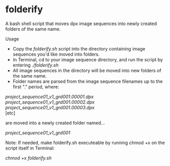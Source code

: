 # folderify
A bash shell script that moves dpx image sequences into newly created folders of the same name.

Usage
- Copy the *folderify.sh* script into the directory containing image sequences you'd like moved into folders.
- In Terminal, cd to your image sequence directory, and run the script by entering *./folderify.sh*
- All image sequences in the directory will be moved into new folders of the same name.
- Folder names are parsed from the image sequence filenames up to the first "." period, where:

*project_sequence01_v1_grd001.00001.dpx*<br/>
*project_sequence01_v1_grd001.00002.dpx*<br/>
*project_sequence01_v1_grd001.00003.dpx*<br/>
[etc]

are moved into a newly created folder named... 

*project_sequence01_v1_grd001*

Note: If needed, make folderify.sh executeable by running chmod +x on the script itself in Terminal: 

*chmod +x folderify.sh* 




